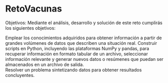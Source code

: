 # RetoVacunas
Objetivos: 
Mediante el análisis, desarrollo y solución de este reto cumplirás los siguientes objetivos: 

Emplear los conocimientos adquiridos para obtener información a partir de grandes volúmenes de datos que describen una situación real. 
Construir scripts en Python, incluyendo las plataformas NumPy y pandas, para recuperar información en formato tabular de un archivo, seleccionar información relevante y generar nuevos datos o resúmenes que puedan ser almacenados en un archivo de salida.  
Resolver un problema sintetizando datos para obtener resultados concluyentes. 
